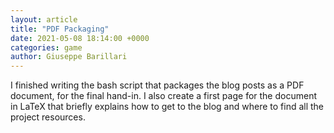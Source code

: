```yaml
---
layout: article
title: "PDF Packaging"
date: 2021-05-08 18:14:00 +0000
categories: game
author: Giuseppe Barillari
---
```


I finished writing the bash script that packages the blog posts as a PDF document, for the final hand-in.
I also create a first page for the document in LaTeX that briefly explains how to get to the blog and
where to find all the project resources.
